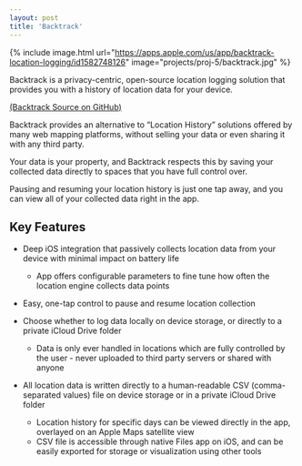 ```yaml
---
layout: post
title: 'Backtrack'
---
```


{% include image.html url="https://apps.apple.com/us/app/backtrack-location-logging/id1582748126" image="projects/proj-5/backtrack.jpg" %}

Backtrack is a privacy-centric, open-source location logging solution that provides you with a history of location data for your device.

[(Backtrack Source on GitHub)](https://github.com/adamlechowicz/Backtrack)

Backtrack provides an alternative to “Location History” solutions offered by many web mapping platforms, without selling your data or even sharing it with any third party.

Your data is your property, and Backtrack respects this by saving your collected data directly to spaces that you have full control over.

Pausing and resuming your location history is just one tap away, and you can view all of your collected data right in the app.

## Key Features
* Deep iOS integration that passively collects location data from your device with minimal impact on battery life
  * App offers configurable parameters to fine tune how often the location engine collects data points

* Easy, one-tap control to pause and resume location collection

* Choose whether to log data locally on device storage, or directly to a private iCloud Drive folder
  * Data is only ever handled in locations which are fully controlled by the user - never uploaded to third party servers or shared with anyone

* All location data is written directly to a human-readable CSV (comma-separated values) file on device storage or in a private iCloud Drive folder
  * Location history for specific days can be viewed directly in the app, overlayed on an Apple Maps satellite view
  * CSV file is accessible through native Files app on iOS, and can be easily exported for storage or visualization using other tools

